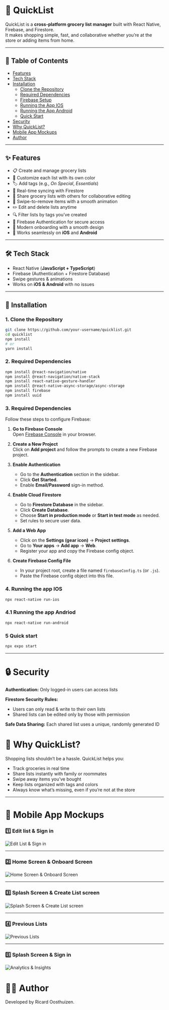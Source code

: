 # 🛒 QuickList  

QuickList is a **cross-platform grocery list manager** built with React Native, Firebase, and Firestore.  
It makes shopping simple, fast, and collaborative whether you’re at the store or adding items from home.  

---

## 📌 Table of Contents
- [Features](#features)
- [Tech Stack](#tech-stack)
- [Installation](#installation)
  - [Clone the Repository](#1-clone-the-repository)
  - [Required Dependencies](#2-required-dependencies)
  - [Firebase Setup](#3-required-dependencies)
  - [Running the App IOS](#4-running-the-app-ios)
  - [Running the App Android](#41-running-the-app-andriod)
  - [Quick Start](#5-quick-start)
- [Security](#security)
- [Why QuickList?](#why-quicklist)
- [Mobile App Mockups](#mobile-app-mockups)
- [Author](#author)

---

## ✨ Features  
- 📋 Create and manage grocery lists  
- 🎨 Customize each list with its own color  
- 🏷️ Add tags (e.g., *On Special*, *Essentials*)  
- 🔄 Real-time syncing with Firestore  
- 👥 Share grocery lists with others for collaborative editing  
- 🧹 Swipe-to-remove items with a smooth animation  
- ✏️ Edit and delete lists anytime  
- 🔍 Filter lists by tags you’ve created  
- 🔐 Firebase Authentication for secure access  
- 🎉 Modern onboarding with a smooth design  
- 📱 Works seamlessly on **iOS** and **Android**  

---

## 🛠️ Tech Stack  
- React Native (**JavaScript + TypeScript**)  
- Firebase (Authentication + Firestore Database)  
- Swipe gestures & animations  
- Works on **iOS & Android** with no issues  

---

## 🚀 Installation  

### 1. Clone the Repository  
```bash
git clone https://github.com/your-username/quicklist.git
cd quicklist
npm install
# or
yarn install
```

### 2. Required Dependencies  
```bash
npm install @react-navigation/native
npm install @react-navigation/native-stack
npm install react-native-gesture-handler
npm install @react-native-async-storage/async-storage
npm install firebase
npm install uuid
```

### 3. Required Dependencies  
Follow these steps to configure Firebase:

1. **Go to Firebase Console**  
   Open [Firebase Console](https://console.firebase.google.com/) in your browser.

2. **Create a New Project**  
   Click on **Add project** and follow the prompts to create a new Firebase project.

3. **Enable Authentication**  
   - Go to the **Authentication** section in the sidebar.  
   - Click **Get Started**.  
   - Enable **Email/Password** sign-in method.

4. **Enable Cloud Firestore**  
   - Go to **Firestore Database** in the sidebar.  
   - Click **Create Database**.  
   - Choose **Start in production mode** or **Start in test mode** as needed.  
   - Set rules to secure user data.

5. **Add a Web App**  
   - Click on the **Settings (gear icon)** → **Project settings**.  
   - Go to **Your apps** → **Add app** → **Web**.  
   - Register your app and copy the Firebase config object.

6. **Create Firebase Config File**  
   - In your project root, create a file named `firebaseConfig.ts` (or `.js`).  
   - Paste the Firebase config object into this file.

### 4. Running the app IOS
```bash
npx react-native run-ios
```

### 4.1 Running the app Andriod
```bash
npx react-native run-android
```

### 5 Quick start
```bash
npx expo start
```

---

# 🔒 Security

**Authentication:** Only logged-in users can access lists

**Firestore Security Rules:**
- Users can only read & write to their own lists
- Shared lists can be edited only by those with permission

**Safe Data Sharing:** Each shared list uses a unique, randomly generated ID

# 🎯 Why QuickList?

Shopping lists shouldn’t be a hassle. QuickList helps you:  
- Track groceries in real time  
- Share lists instantly with family or roommates  
- Swipe away items you’ve bought  
- Keep lists organized with tags and colors  
- Always know what’s missing, even if you’re not at the store

---

# 📱 Mobile App Mockups
### 1️⃣ Edit list & Sign in
![Edit List & Sign in](https://github.com/user-attachments/assets/3f39918f-65c9-4060-b2f1-8871cfa495ce)

---

### 2️⃣ Home Screen & Onboard Screen
![Home Screen & Onboard Screen](https://github.com/user-attachments/assets/50e99ae9-1c4d-4103-8c8a-975a402f1b7d)

---

### 3️⃣ Splash Screen & Create List screen
![Splash Screen & Create List screen](https://github.com/user-attachments/assets/37a72cb5-0284-4235-b904-b2cea15a7eb9)

---

### 4️⃣ Previous Lists
![Previous Lists](https://github.com/user-attachments/assets/6fd8b197-d8a0-47ff-a881-cc913a2d0ebc)

---

### 5️⃣ Splash Screen & Sign in
![Analytics & Insights](https://github.com/user-attachments/assets/991c133d-c0ff-40c7-ad9a-ccc99dc14397)


# 👨‍💻 Author


Developed by Ricard Oosthuizen.  





















